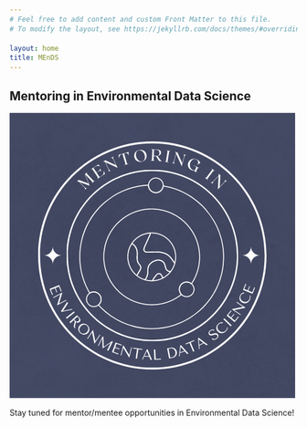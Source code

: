 ```yaml
---
# Feel free to add content and custom Front Matter to this file.
# To modify the layout, see https://jekyllrb.com/docs/themes/#overriding-theme-defaults

layout: home
title: MEnDS
---
```


## Mentoring in Environmental Data Science

![MENDS logo](img/MENDS.png)

Stay tuned for mentor/mentee opportunities in Environmental Data Science!
